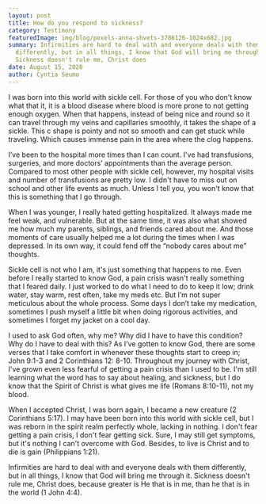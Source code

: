 ```yaml
---
layout: post
title: How do you respond to sickness?
category: Testimony
featuredImage: img/blog/pexels-anna-shvets-3786126-1024x682.jpg
summary: Infirmities are hard to deal with and everyone deals with them
  differently, but in all things, I know that God will bring me through it.
  Sickness doesn't rule me, Christ does
date: August 15, 2020
author: Cyntia Seumo
---
```

<p>I was born into this world with sickle cell. For those of you who don't know what that it, it is a blood disease where blood is more prone to not getting enough oxygen. When that happens, instead of being nice and round so it can travel through my veins and capillaries smoothly, it takes the shape of a sickle. This c shape is pointy and not so smooth and can get stuck while traveling. Which causes immense pain in the area where the clog happens.</p>

<p>I’ve been to the hospital more times than I can count. I've had transfusions, surgeries, and more doctors’ appointments than the average person. Compared to most other people with sickle cell, however, my hospital visits and number of transfusions are pretty low. I didn't have to miss out on school and other life events as much. Unless I tell you, you won't know that this is something that I go through.</p>

<p>When I was younger, I really hated getting hospitalized. It always made me feel weak, and vulnerable. But at the same time, it was also what showed me how much my parents, siblings, and friends cared about me. And those moments of care usually helped me a lot during the times when I was depressed. In its own way, it could fend off the “nobody cares about me” thoughts.</p>

<p>Sickle cell is not who I am, it's just something that happens to me. Even before I really started to know God, a pain crisis wasn't really something that I feared daily. I just worked to do what I need to do to keep it low; drink water, stay warm, rest often, take my meds etc. But I’m not super meticulous about the whole process. Some days I don’t take my medication, sometimes I push myself a little bit when doing rigorous activities, and sometimes I forget my jacket on a cool day.</p>

<p>I used to ask God often, why me? Why did I have to have this condition? Why do I have to deal with this? As I’ve gotten to know God, there are some verses that I take comfort in whenever these thoughts start to creep in; <a>John 9:1-3</a> and <a>2 Corinthians 12: 8-10</a>. Throughout my journey with Christ, I've grown even less fearful of getting a pain crisis than I used to be. I'm still learning what the word has to say about healing, and sickness, but I do know that the Spirit of Christ is what gives me life (<a>Romans 8:10-11</a>), not my blood.</p>

<p>When I accepted Christ, I was born again, I became a new creature (<a>2 Corinthians 5:17</a>). I may have been born into this world with sickle cell, but I was reborn in the spirit realm perfectly whole, lacking in nothing. I don't fear getting a pain crisis, I don't fear getting sick. Sure, I may still get symptoms, but it's nothing I can't overcome with God. Besides, to live is Christ and to die is gain (<a>Philippians 1:21</a>).</p>

<p>Infirmities are hard to deal with and everyone deals with them differently, but in all things, I know that God will bring me through it. Sickness doesn't rule me, Christ does, because greater is He that is in me, than he that is in the world (<a>1 John 4:4</a>).</p>
